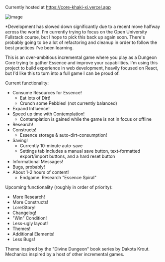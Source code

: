 Currently hosted at https://core-khaki-xi.vercel.app

![image](https://github.com/vilequarter/core/assets/44734839/55db694b-bb3f-477e-9557-3a669bdd3bcc)

*Development has slowed down significantly due to a recent move halfway across the world. I'm currently trying
to focus on the Open University Fullstack course, but I hope to pick this back up again soon. There's probably
going to be a lot of refactoring and cleanup in order to follow the best practices I've been learning.

This is an over-ambitious incremental game where you play as a Dungeon Core trying to gather Essence and improve your capabilities.
I'm using this project to build experience in web development, heavily focused on React, but I'd like this to turn into a full game I can be proud of.

Current functionality:
* Consume Resources for Essence!
  * Eat lots of Dirt!
  * Crunch some Pebbles! (not currently balanced)
* Expand Influence!
* Speed up time with Contemplation!
  * Contemplation is gained while the game is not in focus or offline
* Research!
* Constructs!
  * Essence storage & auto-dirt-consumption!
* Saving!
  * Currently 10-minute auto-save
  * Settings tab includes a manual save button, text-formatted export/import buttons, and a hard reset button
* Informational Messages!
* Bugs, probably!
* About 1-2 hours of content!
  * Endgame: Research "Essence Spiral"

Upcoming functionality (roughly in order of priority):
* More Research!
* More Constructs!
* Lore/Story!
* Changelog!
* "Win" Condition!
* Less-ugly layout!
* Themes!
* Additional Elements!
* Less Bugs!

Theme inspired by the "Divine Dungeon" book series by Dakota Krout.
Mechanics inspired by a host of other incremental games.
